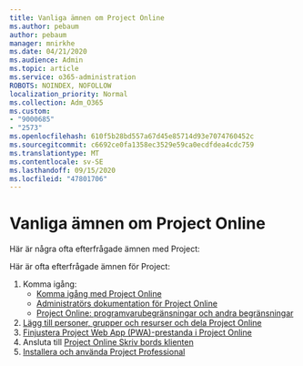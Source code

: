 ```yaml
---
title: Vanliga ämnen om Project Online
ms.author: pebaum
author: pebaum
manager: mnirkhe
ms.date: 04/21/2020
ms.audience: Admin
ms.topic: article
ms.service: o365-administration
ROBOTS: NOINDEX, NOFOLLOW
localization_priority: Normal
ms.collection: Adm_O365
ms.custom:
- "9000685"
- "2573"
ms.openlocfilehash: 610f5b28bd557a67d45e85714d93e7074760452c
ms.sourcegitcommit: c6692ce0fa1358ec3529e59ca0ecdfdea4cdc759
ms.translationtype: MT
ms.contentlocale: sv-SE
ms.lasthandoff: 09/15/2020
ms.locfileid: "47801706"
---
```

# <a name="project-online-frequently-requested-topics"></a>Vanliga ämnen om Project Online

Här är några ofta efterfrågade ämnen med Project:

Här är ofta efterfrågade ämnen för Project:
1.  Komma igång: 
    -   [Komma igång med Project Online](https://docs.microsoft.comProjectOnline/get-started-with-project-online) 
    -   [Administratörs dokumentation för Project Online](https://docs.microsoft.com/projectonline/project-online) 
    -   [Project Online: programvarubegränsningar och andra begränsningar](https://docs.microsoft.com/ProjectOnline/project-online-software-boundaries-and-limits) 
2.  [Lägg till personer, grupper och resurser och dela Project Online](https://docs.microsoft.com/projectonline/step-2-add-people-to-project-online) 
3.  [Finjustera Project Web App (PWA)-prestanda i Project Online](https://docs.microsoft.com/projectonline/tune-project-online-performance)
4.  Ansluta till [Project Online Skriv bords klienten](https://docs.microsoft.com/projectonline/connect-to-project-online-with-the-project-online-desktop-client) 
5.  [Installera och använda Project Professional](https://support.office.com/article/install-project-7059249b-d9fe-4d61-ab96-5c5bf435f281) 
